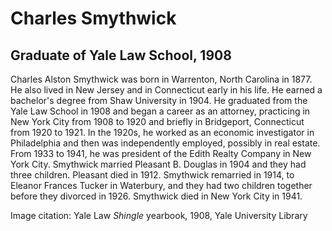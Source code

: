 # Charles Smythwick
## Graduate of Yale Law School, 1908
Charles Alston Smythwick was born in Warrenton, North Carolina in 1877. He also lived in New Jersey and in Connecticut early in his life. He earned a bachelor's degree from Shaw University in 1904. He graduated from the Yale Law School in 1908 and began a career as an attorney, practicing in New York City from 1908 to 1920 and briefly in Bridgeport, Connecticut from 1920 to 1921. In the 1920s, he worked as an economic investigator in Philadelphia and then was independently employed, possibly in real estate. From 1933 to 1941, he was president of the Edith Realty Company in New York City.
Smythwick married Pleasant B. Douglas in 1904 and they had three children. Pleasant died in 1912. Smythwick remarried in 1914, to Eleanor Frances Tucker in Waterbury, and they had two children together before they divorced in 1926. Smythwick died in New York City in 1941.

Image citation: Yale Law *Shingle* yearbook, 1908, Yale University Library
